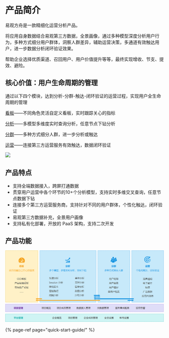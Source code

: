 # 产品简介

易观方舟是一款精细化运营分析产品。

将应用自身数据结合易观第三方数据，全景画像，通过多种模型深度分析用户行为，多种方式细分用户群体，洞察人群差异，辅助运营决策，多通道有效触达用户，进一步数据分析闭环验证效果。

帮助企业选择优质渠道、召回用户、用户价值提升等等，最终实现增收、节支、提效、避险。

## 核心价值：用户生命周期的管理

通过以下四个模块，达到分析-分群-触达-闭环验证的运营过程，实现用户全生命周期的管理

[看板](features/dashboard.md)——不同角色灵活自定义看板，实时跟踪关心的指标

[分析](features/analytics/)——多模型多维度实时查询分析，任意节点下钻分析

[分群](features/segmentation/)——多种方式细分人群，进一步分析或触达

[运营](features/operation/)——连接第三方运营服务有效触达，数据闭环验证

![ ](https://imguserradar.analysys.cn/fangzhou/sysImg/201706141931230718.png)

## 产品特点

* 支持全端数据接入，跨屏打通数据
* 贯穿用户运营中各个环节的10+个分析模型，支持实时多维交叉查询，任意节点数据下钻
* 连接多个第三方运营服务商，支持针对不同的用户群体，个性化触达，闭环验证
* 易观第三方数据补充，全景用户画像
* 支持私有化部署，开放的 PaaS 架构，支持二次开发

## 产品功能

![](.gitbook/assets/image%20%2882%29.png)

{% page-ref page="quick-start-guide/" %}

